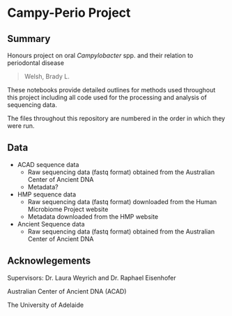 Campy-Perio Project
===================

## Summary
Honours project on oral *Campylobacter* spp. and their relation to periodontal disease

> Welsh, Brady L.

These notebooks provide detailed outlines for methods used throughout this project 
including all code used for the processing and analysis of sequencing data.

The files throughout this repository are numbered in the order in which they were
run.


## Data
* ACAD sequence data
  * Raw sequencing data (fastq format) obtained from the Australian Center of Ancient DNA
  * Metadata? 
* HMP sequence data
  * Raw sequencing data (fastq format) downloaded from the Human Microbiome Project website
  * Metadata downloaded from the HMP website 
* Ancient Sequence data
  * Raw sequencing data (fastq format) obtained from the Australian Center of Ancient DNA

## Acknowlegements
Supervisors: Dr. Laura Weyrich and Dr. Raphael Eisenhofer

Australian Center of Ancient DNA (ACAD)

The University of Adelaide
